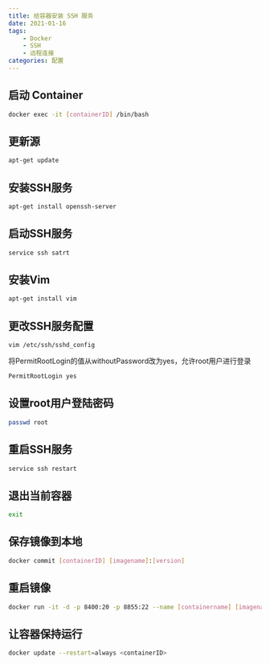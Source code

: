 ```yaml
---
title: 给容器安装 SSH 服务
date: 2021-01-16
tags: 
    - Docker
    - SSH
    - 远程连接
categories: 配置
---
```


## 启动 Container

```bash
docker exec -it [containerID] /bin/bash
```

## 更新源

```bash
apt-get update
```
<!-- more -->

## 安装SSH服务

```bash
apt-get install openssh-server
```

## 启动SSH服务

```bash
service ssh satrt
```

## 安装Vim

```bash
apt-get install vim
```

## 更改SSH服务配置

`vim /etc/ssh/sshd_config`

将PermitRootLogin的值从withoutPassword改为yes，允许root用户进行登录

```bash
PermitRootLogin yes
```

## 设置root用户登陆密码

```bash
passwd root
```

## 重启SSH服务

```bash
service ssh restart
```

## 退出当前容器

```bash
exit
```

## 保存镜像到本地

```bash
docker commit [containerID] [imagename]:[version]
```

## 重启镜像

```bash
docker run -it -d -p 8400:20 -p 8855:22 --name [containername] [imagename]:[tag]
```

## 让容器保持运行

```bash
docker update --restart=always <containerID>
```